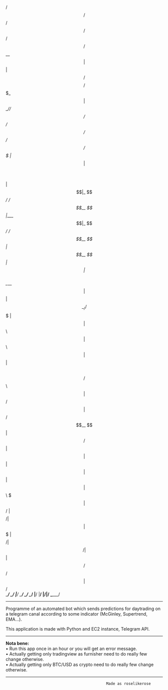   /$$$$$$   /$$                          /$$                                 /$$        /$$$$$$   
 /$$__  $$ | $$                         | $$                               /$$$$       /$$$_  $$  
| $$  \__//$$$$$$    /$$$$$$  /$$$$$$  /$$$$$$    /$$$$$$  /$$$$$$$       |_  $$      | $$$$\ $$  
|  $$$$$$|_  $$_/   /$$__  $$|____  $$|_  $$_/   /$$__  $$| $$__  $$        | $$      | $$ $$ $$  
 \____  $$ | $$    | $$  \__/ /$$$$$$$  | $$    | $$  \ $$| $$  \ $$        | $$      | $$\ $$$$  
 /$$  \ $$ | $$ /$$| $$      /$$__  $$  | $$ /$$| $$  | $$| $$  | $$        | $$      | $$ \ $$$  
|  $$$$$$/ |  $$$$/| $$     |  $$$$$$$  |  $$$$/|  $$$$$$/| $$  | $$       /$$$$$$ /$$|  $$$$$$/  
 \______/   \___/  |__/      \_______/   \___/   \______/ |__/  |__/      |______/|__/ \______/     
                                                                                                
---------------------------------------------
Programme of an automated bot which sends predictions for daytrading on a telegram canal according to some indicator (McGinley, Supertrend, EMA…). 

This application is made with Python and EC2 instance, Telegram API.

---------------------------------------------

**Nota bene:**          
• Run this app once in an hour or you will get an error message.  
• Actually getting only tradingview as furnisher need to do really few change otherwise.    
• Actually getting only BTC/USD as crypto need to do really few change otherwise.    

---------------------------------------------
												 Made as roselikerose
